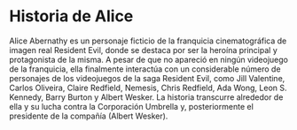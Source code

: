 # Historia de Alice

Alice Abernathy es un personaje ficticio de la franquicia cinematográfica de imagen real Resident Evil, donde se destaca por ser la heroína principal y protagonista de la misma. A pesar de que no apareció en ningún videojuego de la franquicia, ella finalmente interactúa con un considerable número de personajes de los videojuegos de la saga Resident Evil, como Jill Valentine, Carlos Oliveira, Claire Redfield, Nemesis, Chris Redfield, Ada Wong, Leon S. Kennedy, Barry Burton y Albert Wesker. La historia transcurre alrededor de ella y su lucha contra la Corporación Umbrella y, posteriormente el presidente de la compañía (Albert Wesker).
